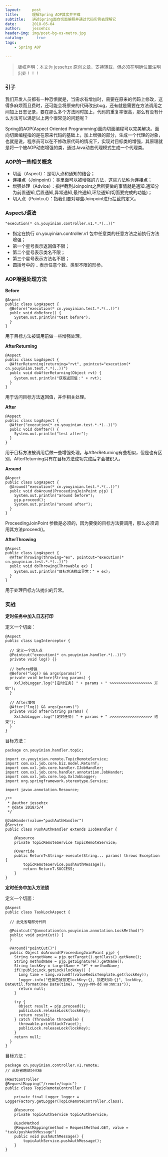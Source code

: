 ```yaml
---
layout:     post
title:      理解Spring AOP其实并不难
subtitle:   讲述Spring面向切面编程并通过代码实例去理解它
date:       2018-05-04             
author:     jessehzx                
header-img: img/post-bg-os-metro.jpg
catalog: 	  true
tags:
    - Spring AOP
        
---
```


> 版权声明：本文为 jessehzx 原创文章，支持转载，但必须在明确位置注明出处！！！

### 引子

我们开发人员都有一种恐惧就是，当需求有增加时，需要在原来的代码上修改，这得多麻烦而且费时，还可能会将原来的代码改出bug，还有就是需要在方法调用之间加上日志记录，要在那么多个方法同时加上，代码的重复率很高，那么有没有什么方法可以满足以上两个很常见的问题呢？

Spring的AOP(Aspect Oriented Programming)面向切面编程可以完美解决。面向切面编程指的是在原来代码的基础上，加上增强的部分，生成一个代理的对象，也就是说，程序员可以在不修改原代码的情况下，实现对目标类的增强，其原理就是将一个被AOP动态增强的类，通过Java动态代理模式生成一个代理类。

### AOP的一些相关概念

- 切面（Aspect）：是切入点和通知的结合；
- 连接点（Joinpoint）：类里面可以被增强的方法，这些方法称为连接点；
- 增强处理（Advice）：指拦截到Joinpoint之后所要做的事情就是通知.通知分为前置通知,后置通知,异常通知,最终通知,环绕通知(切面要完成的功能)；
- 切入点（Pointcut）：指我们要对哪些Joinpoint进行拦截的定义。

### AspectJ语法

```
"execution(* cn.youyinian.controller.v1.*.*(..))"
```

- 指定在执行 cn.youyinian.controller.v1 包中任意类的任意方法之前执行方法增强；
- 第一个星号表示返回值不限；
- 第二个星号表示类名不限；
- 第三个星号表示方法名不限；
- 圆括号中的 .. 表示任意个数、类型不限的形参。

### AOP增强处理方法

**Before**

```
@Aspect
public class LogAspect {
  @Before("execution(* cn.youyinian.test.*.*(..))")
  publc void doBefore() {
    System.out.println("test before");
  }
}
```

用于目标方法被调用前做一些增强处理。

**AfterReturning**

```
@Aspect
public class LogAspect {
  @AfterReturning(returning="rvt", pointcut="execution(* cn.youyinian.test.*.*(..))")
  publc void doAfterReturning(Object rvt) {
    System.out.println("获取返回值：" + rvt);
  }
}
```

用于访问目标方法返回值，并作相关处理。

**After**

```
@Aspect
public class LogAspect {
  @After("execution(* cn.youyinian.test.*.*(..))")
  publc void doAfter() {
    System.out.println("test after");
  }
}
```

用于目标方法被调用后做一些增强处理。与AfterReturning有些相似，但是也有区别，AfterReturning只有在目标方法成功完成后才会被织入。

**Around**

```
@Aspect
public class LogAspect {
  @Around("execution(* cn.youyinian.test.*.*(..))")
  publc void doAround(ProceedingJoinPoint pjp) {
    System.out.println("around before");
    pjp.proceed();
    System.out.println("around after");
  }
}
```

ProceedingJoinPoint 参数是必须的，因为要使的目标方法要调用，那么必须调用其方法proceed()。

**AfterThrowing**

```
@Aspect
public class LogAspect {
  @AfterThrowing(throwing="ex", pointcut="execution(* cn.youyinian.test.*.*(..))")
  publc void doThrowing(Throwable ex) {
    System.out.println("目标方法抛出异常：" + ex);
  }
}
```
用于处理目标方法抛出的异常。

### 实战

**定时任务中加入日志打印**

定义一个切面：

```
@Aspect
public class LogInterceptor {

  // 定义一个切入点
  @Pointcut("execution(* cn.youyinian.handler.*(..))")
  private void log() {}

  // before增强
  @Before("log() && args(params)")
  private void before(String params) {
    XxlJobLogger.log("[定时任务] " + params + " >>>>>>>>>>>>>>>>>>> 开始");
  }

  // After增强
  @After("log() && args(params)")
  private void after(String params) {
    XxlJobLogger.log("[定时任务] " + params + " >>>>>>>>>>>>>>>>>>> 结束");
  }
}
```

目标方法：

```
package cn.youyinian.handler.topic;

import cn.youyinian.remote.TopicRemoteService;
import com.xxl.job.core.biz.model.ReturnT;
import com.xxl.job.core.handler.IJobHandler;
import com.xxl.job.core.handler.annotation.JobHander;
import com.xxl.job.core.log.XxlJobLogger;
import org.springframework.stereotype.Service;

import javax.annotation.Resource;

/**
 * @author jessehzx
 * @date 2018/5/4
 */

@JobHander(value="pushAuthHandler")
@Service
public class PushAuthHandler extends IJobHandler {

    @Resource
    private TopicRemoteService topicRemoteService;

    @Override
    public ReturnT<String> execute(String... params) throws Exception {
        topicRemoteService.pushAuthMessage();
        return ReturnT.SUCCESS;
    }
}
```

**定时任务中加入方法锁**

定义一个切面：

```
@Aspect
public class TaskLockAspect {

  // 此处省略部分代码

  @Pointcut("@annotation(cn.youyinian.annotation.LockMethod)")
  public void pointCut() {
  }

  @Around("pointCut()")
  public Object doAround(ProceedingJoinPoint pjp) {
    String targetName = pjp.getTarget().getClass().getName();
    String methodName = pjp.getSignature().getName();
    String lockKey = targetName + "#" + methodName;
    if(!publicLock.getLock(lockKey)) {
      Long time = Long.valueOf(valueRedisTemplate.get(lockKey));
      logger.info("任务已被锁定lockKey:{}, 锁定时间:{}", lockKey, DateUtil.format(new Date(time), "yyyy-MM-dd HH:mm:ss"));
      return null;
    }

    try {
      Object result = pjp.proceed();
      publicLock.releaseLock(lockKey);
      return result;
    } catch (Throwable throwable) {
      throwable.printStackTrace();
      publicLock.releaseLock(lockKey);
    }
    return null;
  }
}
```

目标方法：

```
package cn.youyinian.controller.v1.remote;
// 此处省略部分代码

@RestController
@RequestMapping("/remote/topic")
public class TopicRemoteController {

    private final Logger logger = LoggerFactory.getLogger(TopicRemoteController.class);

    @Resource
    private TopicAuthService topicAuthService;

    @LockMethod
    @RequestMapping(method = RequestMethod.GET, value = "task/pushAuthMessage")
    public void pushAuthMessage() {
        topicAuthService.pushAuthMessage();
    }
}
```